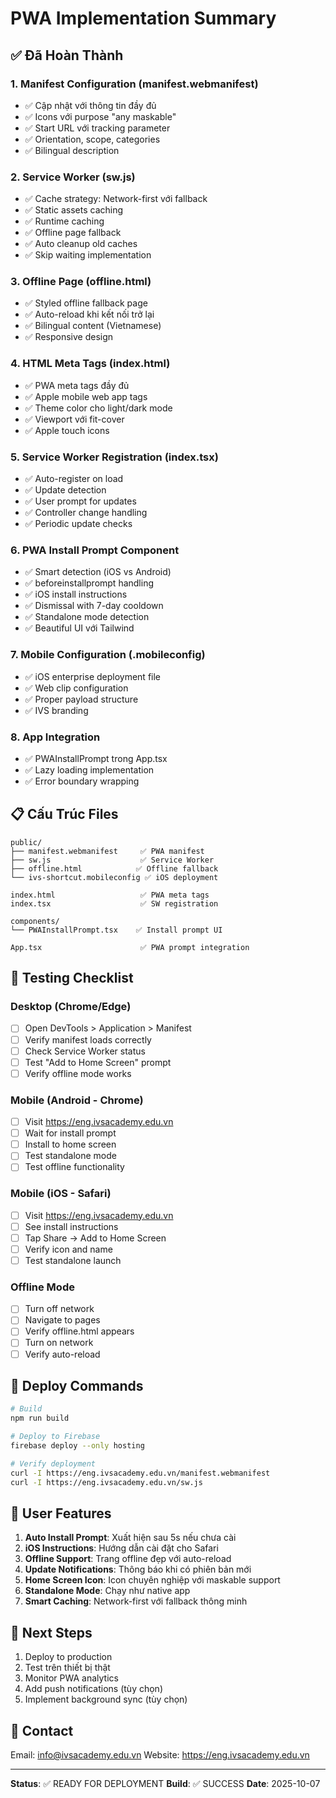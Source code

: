 # PWA Implementation Summary

## ✅ Đã Hoàn Thành

### 1. Manifest Configuration (manifest.webmanifest)
- ✅ Cập nhật với thông tin đầy đủ
- ✅ Icons với purpose "any maskable"
- ✅ Start URL với tracking parameter
- ✅ Orientation, scope, categories
- ✅ Bilingual description

### 2. Service Worker (sw.js)
- ✅ Cache strategy: Network-first với fallback
- ✅ Static assets caching
- ✅ Runtime caching
- ✅ Offline page fallback
- ✅ Auto cleanup old caches
- ✅ Skip waiting implementation

### 3. Offline Page (offline.html)
- ✅ Styled offline fallback page
- ✅ Auto-reload khi kết nối trở lại
- ✅ Bilingual content (Vietnamese)
- ✅ Responsive design

### 4. HTML Meta Tags (index.html)
- ✅ PWA meta tags đầy đủ
- ✅ Apple mobile web app tags
- ✅ Theme color cho light/dark mode
- ✅ Viewport với fit-cover
- ✅ Apple touch icons

### 5. Service Worker Registration (index.tsx)
- ✅ Auto-register on load
- ✅ Update detection
- ✅ User prompt for updates
- ✅ Controller change handling
- ✅ Periodic update checks

### 6. PWA Install Prompt Component
- ✅ Smart detection (iOS vs Android)
- ✅ beforeinstallprompt handling
- ✅ iOS install instructions
- ✅ Dismissal with 7-day cooldown
- ✅ Standalone mode detection
- ✅ Beautiful UI với Tailwind

### 7. Mobile Configuration (.mobileconfig)
- ✅ iOS enterprise deployment file
- ✅ Web clip configuration
- ✅ Proper payload structure
- ✅ IVS branding

### 8. App Integration
- ✅ PWAInstallPrompt trong App.tsx
- ✅ Lazy loading implementation
- ✅ Error boundary wrapping

## 📋 Cấu Trúc Files

```
public/
├── manifest.webmanifest     ✅ PWA manifest
├── sw.js                    ✅ Service Worker
├── offline.html            ✅ Offline fallback
└── ivs-shortcut.mobileconfig ✅ iOS deployment

index.html                   ✅ PWA meta tags
index.tsx                    ✅ SW registration

components/
└── PWAInstallPrompt.tsx    ✅ Install prompt UI

App.tsx                      ✅ PWA prompt integration
```

## 🚀 Testing Checklist

### Desktop (Chrome/Edge)
- [ ] Open DevTools > Application > Manifest
- [ ] Verify manifest loads correctly
- [ ] Check Service Worker status
- [ ] Test "Add to Home Screen" prompt
- [ ] Verify offline mode works

### Mobile (Android - Chrome)
- [ ] Visit https://eng.ivsacademy.edu.vn
- [ ] Wait for install prompt
- [ ] Install to home screen
- [ ] Test standalone mode
- [ ] Test offline functionality

### Mobile (iOS - Safari)
- [ ] Visit https://eng.ivsacademy.edu.vn
- [ ] See install instructions
- [ ] Tap Share → Add to Home Screen
- [ ] Verify icon and name
- [ ] Test standalone launch

### Offline Mode
- [ ] Turn off network
- [ ] Navigate to pages
- [ ] Verify offline.html appears
- [ ] Turn on network
- [ ] Verify auto-reload

## 🔧 Deploy Commands

```bash
# Build
npm run build

# Deploy to Firebase
firebase deploy --only hosting

# Verify deployment
curl -I https://eng.ivsacademy.edu.vn/manifest.webmanifest
curl -I https://eng.ivsacademy.edu.vn/sw.js
```

## 📱 User Features

1. **Auto Install Prompt**: Xuất hiện sau 5s nếu chưa cài
2. **iOS Instructions**: Hướng dẫn cài đặt cho Safari
3. **Offline Support**: Trang offline đẹp với auto-reload
4. **Update Notifications**: Thông báo khi có phiên bản mới
5. **Home Screen Icon**: Icon chuyên nghiệp với maskable support
6. **Standalone Mode**: Chạy như native app
7. **Smart Caching**: Network-first với fallback thông minh

## 🎯 Next Steps

1. Deploy to production
2. Test trên thiết bị thật
3. Monitor PWA analytics
4. Add push notifications (tùy chọn)
5. Implement background sync (tùy chọn)

## 📧 Contact

Email: info@ivsacademy.edu.vn
Website: https://eng.ivsacademy.edu.vn

---

**Status**: ✅ READY FOR DEPLOYMENT
**Build**: ✅ SUCCESS
**Date**: 2025-10-07
